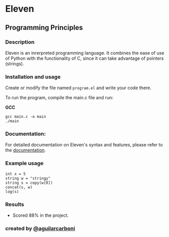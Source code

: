 # Eleven

## Programming Principles

### Description
 
Eleven is an inrerpreted programming language. It combines the ease of use of Python with the functionality of C, 
since it can take advantage of pointers (strings).

### Installation and usage

Create or modify the file named `program.el` and write your code there.

To run the program, compile the main.c file and run:

**GCC**
```
gcc main.c -o main
./main
```

### Documentation:
For detailed documentation on Eleven's syntax and features, please refer to the [documentation](docs/README.md).

### Example usage

```
int x = 5
string w = "stringy"
string s = copy(w[0])
concat(s, w)
log(s)
```

### Results
- Scored 88% in the project.


### created by [@aguilarcarboni](https://github.com/aguilarcarboni/)

